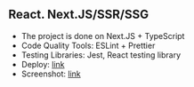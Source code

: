 ## React. Next.JS/SSR/SSG

- The project is done on Next.JS + TypeScript
- Code Quality Tools: ESLint + Prettier
- Testing Libraries: Jest, React testing library
- Deploy: [link](https://mali-zi-next-app.netlify.app)
- Screenshot: [link](https://github.com/Mali-zi/next-app/blob/react-next/public/screenshot.JPG)